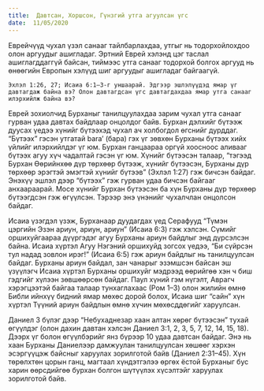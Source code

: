 ```yaml
---
title:  Давтсан, Хоршсон, Гүнзгий утга агуулсан үгс
date:  11/05/2020
---
```


Еврейчүүд чухал үзэл санааг тайлбарлахдаа, утгыг нь тодорхойлохдоо олон аргуудыг ашигладаг. Эртний Еврей хэлэнд цэг таслал ашиглагддаггүй байсан, тиймээс утга санааг тодорхой болгох аргууд нь өнөөгийн Европын хэлүүд шиг аргуудыг ашигладаг байгаагүй.

`Эхлэл 1:26, 27; Исаиа 6:1–3-г уншаарай. Эдгээр эшлэлүүдэд ямар үг давтагдаж байна вэ? Олон давтагдсан үгс давтагдахдаа ямар утга санааг илэрхийлж байна вэ?`

Еврей зохиолчид Бурханыг танилцуулахдаа зарим чухал утга санааг гурван удаа давтах байдлаар онцолдог байв. Бурхан дэлхийг бүтээж дуусах үедээ хүнийг бүтээхэд чухал ач холбогдол өгснийг дурддаг. “Бүтээх” гэсэн утгатай bara’ (бара) гэх үг зөвхөн Бурханы бүтээх хийх үйлийг илэрхийлдэг үг юм. Бурхан ганцаараа оргүй хоосноос аливааг бүтээх агуу хүч чадалтай гэсэн үг юм. Хүнийг бүтээсэн талаар, “тэгээд Бурхан Өөрийнхөө дүр төрхөөр бүтээж, хүнийг бүтээсэн, Бурханы дүр төрхөөр эрэгтэй эмэгтэй хүнийг бүтээв” (Эхлэл 1:27) гэж бичсэн байдаг. Энэхүү эшлэл дээр “бүтээх” гэж гурван удаа бичсэн байгааг анхаараарай. Мосе хүнийг Бурхан бүтээсэн ба хүн Бурханы дүр төрхөөр бүтээгдсэн гэж өгүүлсэн. Тэрээр энэ үнэнийг чухалчлан онцолсон байдаг.

Исаиа үзэгдэл үзэж, Бурханаар дуудагдах үед Серафууд “Түмэн цэргийн Эзэн ариун, ариун, ариун” (Исаиа 6:3) гэж хэлсэн. Сүмийг оршихуйгаараа дүүргэдэг агуу Бурханы ариун байдлыг энд дүрсэлсэн байна. Исаиа хүртэл Агуу Нэгэний оршихуйд зогсох үедээ, “Би сүйрсэн тул надад зовлон ирэг!” (Исаиа 6:5) гэж ариун байдлыг нь танилцуулсан байдаг. Бурханы ариун байдал, зан чанарыг эзэмшсэн байсан эш үзүүлэгч Исаиа хүртэл Бурханы оршихуйг мэдрээд өөрийгөө хэн ч биш гэдгийг хүлээн зөвшөөрсөн байдаг. Паул хүний гэм нүгэлт, Аврагч хэрэгцээтэй байгаа талаар тунхаглахаас (Ром 1–3) олон жилийн өмнө Библи ийнхүү бидний ямар мөхөс дорой болох, Исаиа шиг “сайн” хүн хүртэл Түүний ариун байдлын өмнө хүчин мөхөсддөгийг харуулсан.

Даниел 3 бүлэг дээр “Небухаднезар хаан алтан хөрөг бүтээсэн” тухай өгүүлдэг (олон дахин давтан хэлсэн Даниел 3:1, 2, 3, 5, 7, 12, 14, 15, 18). Дээрх үг болон өгүүлбэрийг янз бүрээр 10 удаа давтсан байдаг. Энэ нь хаан Бурханы Даниелээр дамжуулан танилцуулсан хөшөөг хэрхэн эсэргүүцэж байсныг харуулах зорилготой байв (Даниел 2:31–45). Хүн төрөлхтөн цорын ганц, магтаал хүндэтгэлээ өргөх ёстой Бурханыг бус харин өөрсдийгөө бурхан болгон шүтүүлэх хүсэлтэйг харуулах зорилготой байв.